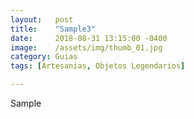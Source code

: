 ```yaml
---
layout:   post
title:    "Sample3"
date:     2018-08-31 13:15:00 -0400
image:    /assets/img/thumb_01.jpg
category: Guias
tags: [Artesanias, Objetos Legendarios]

---
```


Sample
